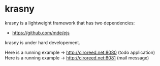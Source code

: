 # krasny

krasny is a lightweight framework that has two dependencies:

- https://github.com/mde/ejs

krasny is under hard developement.

Here is a running example -> http://ciroreed.net:8080 (todo application)
Here is a running example -> http://ciroreed.net:8081 (mail message)
